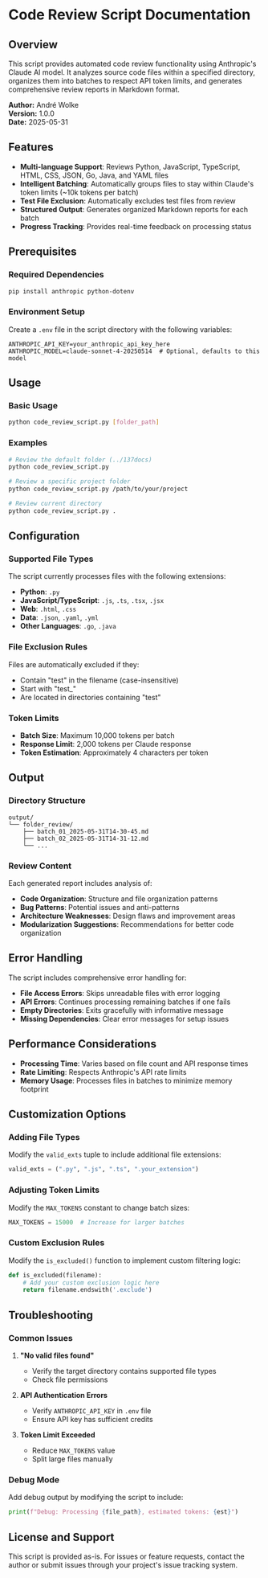 <!--
This documentation was auto-generated by Claude on 2025-05-31T16-06-00.
Source file: ./tools/claude_folder_review_batched.py
-->

# Code Review Script Documentation

## Overview

This script provides automated code review functionality using Anthropic's Claude AI model. It analyzes source code files within a specified directory, organizes them into batches to respect API token limits, and generates comprehensive review reports in Markdown format.

**Author:** André Wolke  
**Version:** 1.0.0  
**Date:** 2025-05-31

## Features

- **Multi-language Support**: Reviews Python, JavaScript, TypeScript, HTML, CSS, JSON, Go, Java, and YAML files
- **Intelligent Batching**: Automatically groups files to stay within Claude's token limits (~10k tokens per batch)
- **Test File Exclusion**: Automatically excludes test files from review
- **Structured Output**: Generates organized Markdown reports for each batch
- **Progress Tracking**: Provides real-time feedback on processing status

## Prerequisites

### Required Dependencies

```bash
pip install anthropic python-dotenv
```

### Environment Setup

Create a `.env` file in the script directory with the following variables:

```env
ANTHROPIC_API_KEY=your_anthropic_api_key_here
ANTHROPIC_MODEL=claude-sonnet-4-20250514  # Optional, defaults to this model
```

## Usage

### Basic Usage

```bash
python code_review_script.py [folder_path]
```

### Examples

```bash
# Review the default folder (../137docs)
python code_review_script.py

# Review a specific project folder
python code_review_script.py /path/to/your/project

# Review current directory
python code_review_script.py .
```

## Configuration

### Supported File Types

The script currently processes files with the following extensions:

- **Python**: `.py`
- **JavaScript/TypeScript**: `.js`, `.ts`, `.tsx`, `.jsx`
- **Web**: `.html`, `.css`
- **Data**: `.json`, `.yaml`, `.yml`
- **Other Languages**: `.go`, `.java`

### File Exclusion Rules

Files are automatically excluded if they:
- Contain "test" in the filename (case-insensitive)
- Start with "test_"
- Are located in directories containing "test"

### Token Limits

- **Batch Size**: Maximum 10,000 tokens per batch
- **Response Limit**: 2,000 tokens per Claude response
- **Token Estimation**: Approximately 4 characters per token

## Output

### Directory Structure

```
output/
└── folder_review/
    ├── batch_01_2025-05-31T14-30-45.md
    ├── batch_02_2025-05-31T14-31-12.md
    └── ...
```

### Review Content

Each generated report includes analysis of:

- **Code Organization**: Structure and file organization patterns
- **Bug Patterns**: Potential issues and anti-patterns
- **Architecture Weaknesses**: Design flaws and improvement areas
- **Modularization Suggestions**: Recommendations for better code organization

## Error Handling

The script includes comprehensive error handling for:

- **File Access Errors**: Skips unreadable files with error logging
- **API Errors**: Continues processing remaining batches if one fails
- **Empty Directories**: Exits gracefully with informative message
- **Missing Dependencies**: Clear error messages for setup issues

## Performance Considerations

- **Processing Time**: Varies based on file count and API response times
- **Rate Limiting**: Respects Anthropic's API rate limits
- **Memory Usage**: Processes files in batches to minimize memory footprint

## Customization Options

### Adding File Types

Modify the `valid_exts` tuple to include additional file extensions:

```python
valid_exts = (".py", ".js", ".ts", ".your_extension")
```

### Adjusting Token Limits

Modify the `MAX_TOKENS` constant to change batch sizes:

```python
MAX_TOKENS = 15000  # Increase for larger batches
```

### Custom Exclusion Rules

Modify the `is_excluded()` function to implement custom filtering logic:

```python
def is_excluded(filename):
    # Add your custom exclusion logic here
    return filename.endswith('.exclude')
```

## Troubleshooting

### Common Issues

1. **"No valid files found"**
   - Verify the target directory contains supported file types
   - Check file permissions

2. **API Authentication Errors**
   - Verify `ANTHROPIC_API_KEY` in `.env` file
   - Ensure API key has sufficient credits

3. **Token Limit Exceeded**
   - Reduce `MAX_TOKENS` value
   - Split large files manually

### Debug Mode

Add debug output by modifying the script to include:

```python
print(f"Debug: Processing {file_path}, estimated tokens: {est}")
```

## License and Support

This script is provided as-is. For issues or feature requests, contact the author or submit issues through your project's issue tracking system.